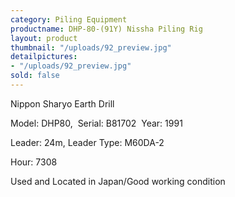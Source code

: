 ```yaml
---
category: Piling Equipment
productname: DHP-80-(91Y) Nissha Piling Rig
layout: product
thumbnail: "/uploads/92_preview.jpg"
detailpictures:
- "/uploads/92_preview.jpg"
sold: false
---
```


Nippon Sharyo Earth Drill



Model: DHP80,&nbsp; Serial: B81702&nbsp; Year: 1991

Leader: 24m, Leader Type: M60DA-2

Hour: 7308

Used and Located in Japan/Good working condition



